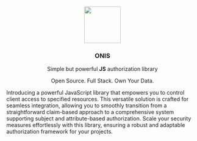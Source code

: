 <p align="center">
  <br/>
  <a href="https://onisjs.dev" target="_blank"><img width="96px" src="https://png.pngtree.com/png-vector/20191005/ourmid/pngtree-beautiful-maze-vector-line-icon-png-image_1795385.jpg" /></a>
  <h3 align="center">ONIS</h3>
  <p align="center">Simple but powerful <b>JS</b> authorization library</p>
  <p align="center">Open Source. Full Stack. Own Your Data.</p>
  <!-- TODO: uncomment these -->
  <!-- <p align="center" style="align: center;">
    <a href="https://npm.im/@onis/core">
      <img src="https://img.shields.io/badge/TypeScript-blue?style=flat-square" alt="TypeScript" />
    </a>
    <a href="https://www.npmtrends.com/@onis/core">
      <img src="https://img.shields.io/npm/dm/@onis?style=flat-square" alt="Downloads" />
    </a>
    <a href="https://github.com/kivahq/onis/stargazers">
      <img src="https://img.shields.io/github/stars/@onis/core?style=flat-square" alt="Github Stars" />
    </a>
    <a href="https://www.npmjs.com/package/@onis/core">
      <img src="https://img.shields.io/github/v/release/@onis/core?label=latest&style=flat-square" alt="Github Stable Release" />
    </a>
  </p> -->
</p>


Introducing a powerful JavaScript library that empowers you to control client access to specified resources. This versatile solution is crafted for seamless integration, allowing you to smoothly transition from a straightforward claim-based approach to a comprehensive system supporting subject and attribute-based authorization. Scale your security measures effortlessly with this library, ensuring a robust and adaptable authorization framework for your projects.